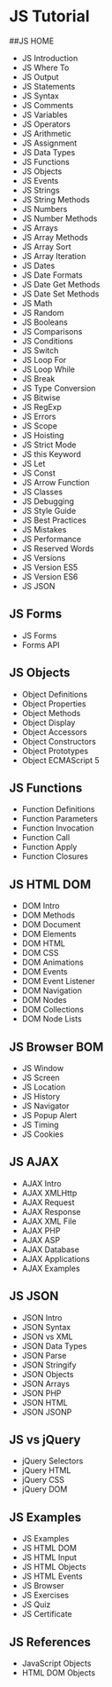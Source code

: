 # JS Tutorial

##JS HOME

* JS Introduction
* JS Where To
* JS Output
* JS Statements
* JS Syntax
* JS Comments
* JS Variables
* JS Operators
* JS Arithmetic
* JS Assignment
* JS Data Types
* JS Functions
* JS Objects
* JS Events
* JS Strings
* JS String Methods
* JS Numbers
* JS Number Methods
* JS Arrays
* JS Array Methods
* JS Array Sort
* JS Array Iteration
* JS Dates
* JS Date Formats
* JS Date Get Methods
* JS Date Set Methods
* JS Math
* JS Random
* JS Booleans
* JS Comparisons
* JS Conditions
* JS Switch
* JS Loop For
* JS Loop While
* JS Break
* JS Type Conversion
* JS Bitwise
* JS RegExp
* JS Errors
* JS Scope
* JS Hoisting
* JS Strict Mode
* JS this Keyword
* JS Let
* JS Const
* JS Arrow Function
* JS Classes
* JS Debugging
* JS Style Guide
* JS Best Practices
* JS Mistakes
* JS Performance
* JS Reserved Words
* JS Versions
* JS Version ES5
* JS Version ES6
* JS JSON

## JS Forms

* JS Forms
* Forms API

## JS Objects

* Object Definitions
* Object Properties
* Object Methods
* Object Display
* Object Accessors
* Object Constructors
* Object Prototypes
* Object ECMAScript 5

## JS Functions

* Function Definitions
* Function Parameters
* Function Invocation
* Function Call
* Function Apply
* Function Closures

## JS HTML DOM

* DOM Intro
* DOM Methods
* DOM Document
* DOM Elements
* DOM HTML
* DOM CSS
* DOM Animations
* DOM Events
* DOM Event Listener
* DOM Navigation
* DOM Nodes
* DOM Collections
* DOM Node Lists

## JS Browser BOM

* JS Window
* JS Screen
* JS Location
* JS History
* JS Navigator
* JS Popup Alert
* JS Timing
* JS Cookies

## JS AJAX

* AJAX Intro
* AJAX XMLHttp
* AJAX Request
* AJAX Response
* AJAX XML File
* AJAX PHP
* AJAX ASP
* AJAX Database
* AJAX Applications
* AJAX Examples

## JS JSON

* JSON Intro
* JSON Syntax
* JSON vs XML
* JSON Data Types
* JSON Parse
* JSON Stringify
* JSON Objects
* JSON Arrays
* JSON PHP
* JSON HTML
* JSON JSONP

## JS vs jQuery

* jQuery Selectors
* jQuery HTML
* jQuery CSS
* jQuery DOM

## JS Examples

* JS Examples
* JS HTML DOM
* JS HTML Input
* JS HTML Objects
* JS HTML Events
* JS Browser
* JS Exercises
* JS Quiz
* JS Certificate

## JS References

* JavaScript Objects
* HTML DOM Objects
